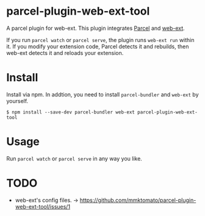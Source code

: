 # parcel-plugin-web-ext-tool
A parcel plugin for web-ext. This plugin integrates [Parcel](https://parceljs.org/) and [web-ext](https://github.com/mozilla/web-ext).

If you run `parcel watch` or `parcel serve`, the plugin runs `web-ext run` within it. If you modify your extension code, Parcel detects it and rebuilds, then web-ext detects it and reloads your extension.

# Install
Install via npm. In addtion, you need to install `parcel-bundler` and `web-ext` by yourself.

```
$ npm install --save-dev parcel-bundler web-ext parcel-plugin-web-ext-tool
```

# Usage
Run `parcel watch` or `parcel serve` in any way you like.

# TODO
* web-ext's config files. -> https://github.com/mmktomato/parcel-plugin-web-ext-tool/issues/1
